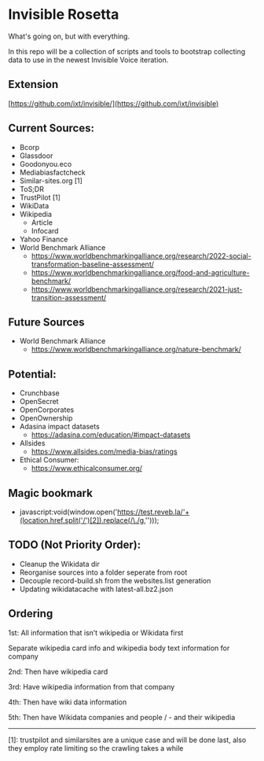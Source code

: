 # Invisible Rosetta

What's going on, but with everything. 

In this repo will be a collection of scripts and tools to bootstrap collecting 
data to use in the newest Invisible Voice iteration. 

## Extension
[https://github.com/ixt/invisible/](https://github.com/ixt/invisible)

## Current Sources:
- Bcorp
- Glassdoor 
- Goodonyou.eco
- Mediabiasfactcheck
- Similar-sites.org [1]
- ToS;DR
- TrustPilot [1]
- WikiData
- Wikipedia
    - Article
    - Infocard
- Yahoo Finance
- World Benchmark Alliance
    - https://www.worldbenchmarkingalliance.org/research/2022-social-transformation-baseline-assessment/
    - https://www.worldbenchmarkingalliance.org/food-and-agriculture-benchmark/
    - https://www.worldbenchmarkingalliance.org/research/2021-just-transition-assessment/

## Future Sources
- World Benchmark Alliance
    - https://www.worldbenchmarkingalliance.org/nature-benchmark/

## Potential:
- Crunchbase
- OpenSecret
- OpenCorporates
- OpenOwnership
- Adasina impact datasets 
    - https://adasina.com/education/#impact-datasets
- Allsides
    - https://www.allsides.com/media-bias/ratings
- Ethical Consumer:
    - https://www.ethicalconsumer.org/

## Magic bookmark
- javascript:void(window.open('https://test.reveb.la/'+(location.href.split('/')[2]).replace(/\./g,'')));

## TODO (Not Priority Order):
- Cleanup the Wikidata dir 
- Reorganise sources into a folder seperate from root
- Decouple record-build.sh from the websites.list generation
- Updating wikidatacache with latest-all.bz2.json


## Ordering 

1st: All information that isn’t wikipedia or Wikidata first

Separate wikipedia card info and wikipedia body text information for company

2nd: Then have wikipedia card

3rd: Have wikipedia information from that company

4th: Then have wiki data information

5th: Then have Wikidata companies and people / - and their wikipedia

---
[1]: trustpilot and similarsites are a unique case and will be done last, also they employ rate limiting so the crawling takes a while

